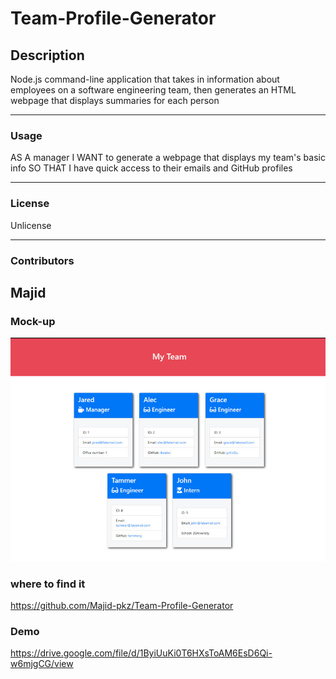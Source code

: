 # Team-Profile-Generator
    
## Description
Node.js command-line application that takes in information about employees on a software engineering team, then generates an HTML webpage that displays summaries for each person
    
---
  
    
### Usage
AS A manager
I WANT to generate a webpage that displays my team's basic info
SO THAT I have quick access to their emails and GitHub profiles
   
---
    
### License

    
Unlicense

    
---

    
### Contributors
    
Majid     
---
### Mock-up
<p align="left">
    <img src="./Assets/Mock-up.png">
   
</p>
  
    
### where to find it 

    
https://github.com/Majid-pkz/Team-Profile-Generator
 
 ### Demo
https://drive.google.com/file/d/1ByiUuKi0T6HXsToAM6EsD6Qi-w6mjgCG/view
    
